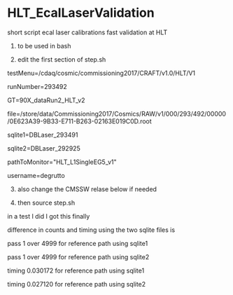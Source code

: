 # HLT_EcalLaserValidation
short script ecal laser calibrations fast validation at HLT

1. to be used in bash

2.  edit the first section of step.sh 

testMenu=/cdaq/cosmic/commissioning2017/CRAFT/v1.0/HLT/V1

runNumber=293492

GT=90X_dataRun2_HLT_v2

file=/store/data/Commissioning2017/Cosmics/RAW/v1/000/293/492/00000/0E623A39-9B33-E711-B263-02163E019C0D.root

sqlite1=DBLaser_293491

sqlite2=DBLaser_292925

pathToMonitor="HLT_L1SingleEG5_v1"

username=degrutto

3. also change the CMSSW relase below if needed


4. then source step.sh


in a test I did I got this finally

difference in counts and timing using the two sqlite files is 

pass  1  over  4999  for reference path using  sqlite1

pass  1  over  4999  for reference path using  sqlite2

timing 0.030172  for reference path using sqlite1

timing 0.027120  for reference path using sqlite2

